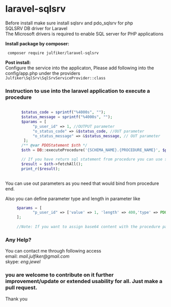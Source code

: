 # laravel-sqlsrv
Before install make sure install sqlsrv and pdo_sqlsrv for php   
SQLSRV DB driver for Laravel   
The Microsoft drivers is required to enable SQL server for PHP applications

**Install package by composer:**
````composer log
 composer require julfiker/laravel-sqlsrv
````
**Post install:**  
Configure the service into the applicaton, Please add following into the config/app.php under the providers  
`Julfiker\SqlSrv\SqlSrvServiceProvider::class`

### Instruction to use into the laravel application to execute a procedure
````php

       $status_code = sprintf("%4000s", "");
       $status_message = sprintf("%4000s", "");
       $params = [
            "p_user_id" => 1, //OUTPUT parameter
            "o_status_code" => &$status_code, //OUT parameter
            "o_status_message" => &$status_message, // OUT parameter
        ];
       /** @var PDOStatement $sth */
       $sth = DB::executeProcedure('{SCHEMA_NAME}.{PROCEDURE_NAME}', $params);

       // If you have return sql statement from procedure you can use statement object $sth fetching data like as below
       $result = $sth->fetchAll();
       print_r($result);
       
````
You can use out parameters as you need that would bind from procedure end.

Also you can define parameter type and length in parameter like

````php
     $params = [
            "p_user_id" => ['value' => 1, 'length' => 400,'type' => PDO::PARAM_INPUT_OUTPUT] //OUTPUT parameter
     ];
     
     //Note: If you want to assign base64 content with the procedure param then you can keep null into the type and length, otherwise you might got error.
````

### Any Help?   
You can contact me through following access   
email: _mail.julfiker@gmail.com_  
skype: _eng.jewel_


### you are welcome to contribute on it further improvement/update or extended usability for all. Just make a pull request.  
Thank you
 

